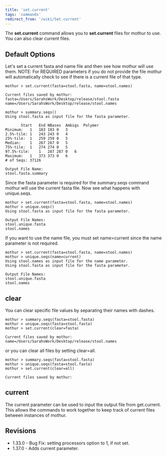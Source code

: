 ```yaml
---
title: 'set.current'
tags: 'commands'
redirect_from: '/wiki/Set.current'
---
```

The **set.current** command allows you to **set.current** files for mothur to
use. You can also clear current files.


## Default Options

Let\'s set a current fasta and name file and then see how mothur will
use them. NOTE: For REQUIRED parameters if you do not provide the file
mothur will automatically check to see if there is a current file of
that type.

    mothur > set.current(fasta=stool.fasta, name=stool.names)

    Current files saved by mothur:
    fasta=/Users/SarahsWork/Desktop/release/stool.fasta
    name=/Users/SarahsWork/Desktop/release/stool.names

    mothur > summary.seqs()
    Using stool.fasta as input file for the fasta parameter.

           Start   End NBases  Ambigs  Polymer
    Minimum:   1   183 183 0   3
    2.5%-tile: 1   243 243 0   4
    25%-tile:  1   259 259 0   5
    Median:    1   267 267 0   5
    75%-tile:  1   274 274 0   5
    97.5%-tile:    1   287 287 0   6
    Maximum:   1   373 373 0   6
    # of Seqs: 37126

    Output File Name: 
    stool.fasta.summary

Since the fasta parameter is required for the summary.seqs command
mothur will use the current fasta file. Now see what happens with
unique.seqs.

    mothur > set.current(fasta=stool.fasta, name=stool.names)
    mothur > unique.seqs()
    Using stool.fasta as input file for the fasta parameter.

    Output File Names: 
    stool.unique.fasta
    stool.names

If you want to use the name file, you must set name=current since the
name parameter is not required.

    mothur > set.current(fasta=stool.fasta, name=stool.names)
    mothur > unique.seqs(name=current)
    Using stool.names as input file for the name parameter.
    Using stool.fasta as input file for the fasta parameter.

    Output File Names: 
    stool.unique.fasta
    stool.names

## clear

You can clear specific file values by separating their names with
dashes.

    mothur > summary.seqs(fasta=stool.fasta)
    mothur > unique.seqs(fasta=stool.fasta)
    mothur > set.current(clear=fasta)

    Current files saved by mothur:
    name=/Users/SarahsWork/Desktop/release/stool.names

or you can clear all files by setting clear=all.

    mothur > summary.seqs(fasta=stool.fasta)
    mothur > unique.seqs(fasta=stool.fasta)
    mothur > set.current(clear=all)

    Current files saved by mothur:

## current

The current parameter can be used to input the output file from
get.current. This allows the commands to work together to keep track of
current files between instances of mothur.

## Revisions

-   1.33.0 - Bug Fix: setting processors option to 1, if not set.
-   1.37.0 - Adds current parameter.


